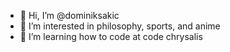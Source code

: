 - 👋 Hi, I’m @dominiksakic
- 👀 I’m interested in philosophy, sports, and anime
- 🌱 I’m learning how to code at code chrysalis


<!---
dominiksakic/dominiksakic is a ✨ special ✨ repository because its `README.md` (this file) appears on your GitHub profile.
You can click the Preview link to take a look at your changes.
--->
